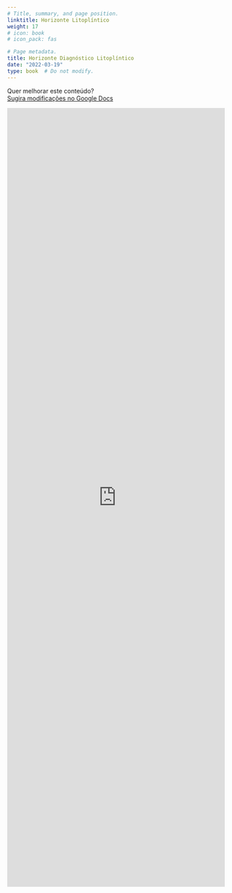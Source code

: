 ```yaml
---
# Title, summary, and page position.
linktitle: Horizonte Litoplíntico
weight: 17
# icon: book
# icon_pack: fas

# Page metadata.
title: Horizonte Diagnóstico Litoplíntico
date: "2022-03-19"
type: book  # Do not modify.
---
```


Quer melhorar este conteúdo?<br>
[<i class="fa fa-edit" aria-hidden="true"></i> Sugira modificações no Google Docs][edit]

[edit]: https://docs.google.com/document/d/1Rc8tyf0aEEdCUa1_8dkeCVjI29eFrV-Bn2uh6BB9khE/edit?usp=sharing

<iframe frameborder="0" style="width: 100%; height: 1800px" src="https://docs.google.com/document/d/e/2PACX-1vSBW_CntUme09wXIcsPFWHrAvUvLO5PbVRwLYTDaex9_sP1UwnoiJOQJzQOm2RYp3gDMxS3mVVqsVwy/pub?embedded=true"></iframe>
